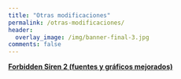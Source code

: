 ```yaml
---
title: "Otras modificaciones"
permalink: /otras-modificaciones/
header:
  overlay_image: /img/banner-final-3.jpg
comments: false
---
```


[**Forbidden Siren 2 (fuentes y gráficos mejorados)**](/forbidden-siren-2-fuente/)  


